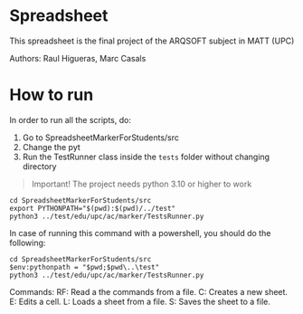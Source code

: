 # Spreadsheet
This spreadsheet is the final project of the ARQSOFT subject in MATT (UPC)

Authors: Raul Higueras, Marc Casals

# How to run
In order to run all the scripts, do:
 1. Go to SpreadsheetMarkerForStudents/src
 2. Change the pyt
 3. Run the TestRunner class inside the `tests` folder without changing directory

> Important!
> The project needs python 3.10 or higher to work


```{bash}
cd SpreadsheetMarkerForStudents/src
export PYTHONPATH="$(pwd):$(pwd)/../test"
python3 ../test/edu/upc/ac/marker/TestsRunner.py
```

In case of running this command with a powershell, you should do the following:

```{bash}
cd SpreadsheetMarkerForStudents/src
$env:pythonpath = "$pwd;$pwd\..\test"
python3 ../test/edu/upc/ac/marker/TestsRunner.py
```

Commands:
RF: Read a the commands from a file.
C: Creates a new sheet.
E: Edits a cell.
L: Loads a sheet from a file.
S: Saves the sheet to a file.
